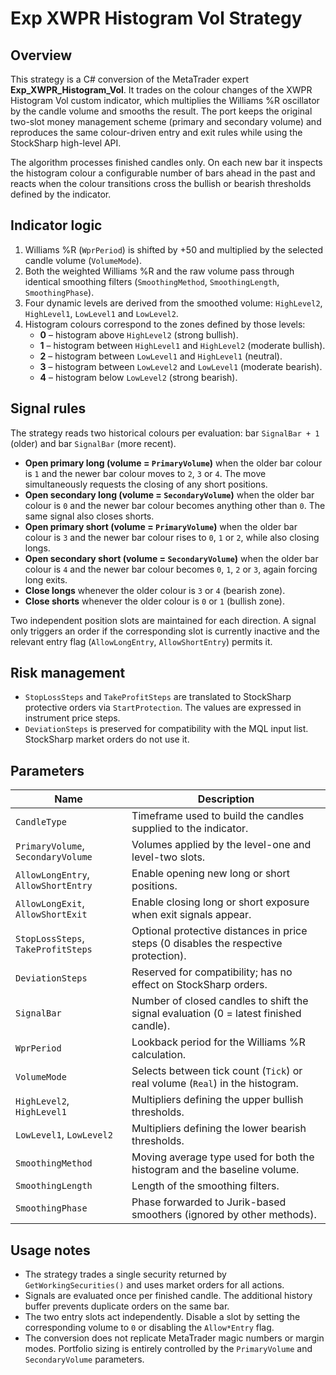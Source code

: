 # Exp XWPR Histogram Vol Strategy

## Overview
This strategy is a C# conversion of the MetaTrader expert **Exp_XWPR_Histogram_Vol**. It trades on the colour changes of the
XWPR Histogram Vol custom indicator, which multiplies the Williams %R oscillator by the candle volume and smooths the result. The
port keeps the original two-slot money management scheme (primary and secondary volume) and reproduces the same colour-driven
entry and exit rules while using the StockSharp high-level API.

The algorithm processes finished candles only. On each new bar it inspects the histogram colour a configurable number of bars
ahead in the past and reacts when the colour transitions cross the bullish or bearish thresholds defined by the indicator.

## Indicator logic
1. Williams %R (`WprPeriod`) is shifted by +50 and multiplied by the selected candle volume (`VolumeMode`).
2. Both the weighted Williams %R and the raw volume pass through identical smoothing filters (`SmoothingMethod`,
   `SmoothingLength`, `SmoothingPhase`).
3. Four dynamic levels are derived from the smoothed volume: `HighLevel2`, `HighLevel1`, `LowLevel1` and `LowLevel2`.
4. Histogram colours correspond to the zones defined by those levels:
   - **0** – histogram above `HighLevel2` (strong bullish).
   - **1** – histogram between `HighLevel1` and `HighLevel2` (moderate bullish).
   - **2** – histogram between `LowLevel1` and `HighLevel1` (neutral).
   - **3** – histogram between `LowLevel2` and `LowLevel1` (moderate bearish).
   - **4** – histogram below `LowLevel2` (strong bearish).

## Signal rules
The strategy reads two historical colours per evaluation: bar `SignalBar + 1` (older) and bar `SignalBar` (more recent).

- **Open primary long (volume = `PrimaryVolume`)** when the older bar colour is `1` and the newer bar colour moves to `2`, `3` or
  `4`. The move simultaneously requests the closing of any short positions.
- **Open secondary long (volume = `SecondaryVolume`)** when the older bar colour is `0` and the newer bar colour becomes
  anything other than `0`. The same signal also closes shorts.
- **Open primary short (volume = `PrimaryVolume`)** when the older bar colour is `3` and the newer bar colour rises to `0`, `1`
  or `2`, while also closing longs.
- **Open secondary short (volume = `SecondaryVolume`)** when the older bar colour is `4` and the newer bar colour becomes
  `0`, `1`, `2` or `3`, again forcing long exits.
- **Close longs** whenever the older colour is `3` or `4` (bearish zone).
- **Close shorts** whenever the older colour is `0` or `1` (bullish zone).

Two independent position slots are maintained for each direction. A signal only triggers an order if the corresponding slot is
currently inactive and the relevant entry flag (`AllowLongEntry`, `AllowShortEntry`) permits it.

## Risk management
- `StopLossSteps` and `TakeProfitSteps` are translated to StockSharp protective orders via `StartProtection`. The values are
  expressed in instrument price steps.
- `DeviationSteps` is preserved for compatibility with the MQL input list. StockSharp market orders do not use it.

## Parameters
| Name | Description |
|------|-------------|
| `CandleType` | Timeframe used to build the candles supplied to the indicator. |
| `PrimaryVolume`, `SecondaryVolume` | Volumes applied by the level-one and level-two slots. |
| `AllowLongEntry`, `AllowShortEntry` | Enable opening new long or short positions. |
| `AllowLongExit`, `AllowShortExit` | Enable closing long or short exposure when exit signals appear. |
| `StopLossSteps`, `TakeProfitSteps` | Optional protective distances in price steps (0 disables the respective protection). |
| `DeviationSteps` | Reserved for compatibility; has no effect on StockSharp orders. |
| `SignalBar` | Number of closed candles to shift the signal evaluation (0 = latest finished candle). |
| `WprPeriod` | Lookback period for the Williams %R calculation. |
| `VolumeMode` | Selects between tick count (`Tick`) or real volume (`Real`) in the histogram. |
| `HighLevel2`, `HighLevel1` | Multipliers defining the upper bullish thresholds. |
| `LowLevel1`, `LowLevel2` | Multipliers defining the lower bearish thresholds. |
| `SmoothingMethod` | Moving average type used for both the histogram and the baseline volume. |
| `SmoothingLength` | Length of the smoothing filters. |
| `SmoothingPhase` | Phase forwarded to Jurik-based smoothers (ignored by other methods). |

## Usage notes
- The strategy trades a single security returned by `GetWorkingSecurities()` and uses market orders for all actions.
- Signals are evaluated once per finished candle. The additional history buffer prevents duplicate orders on the same bar.
- The two entry slots act independently. Disable a slot by setting the corresponding volume to `0` or disabling the
  `Allow*Entry` flag.
- The conversion does not replicate MetaTrader magic numbers or margin modes. Portfolio sizing is entirely controlled by the
  `PrimaryVolume` and `SecondaryVolume` parameters.
